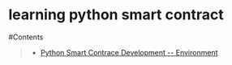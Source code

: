 # learning python smart contract


#Contents

> - [Python Smart Contrace Development -- Environment](https://github.com/uuosio/learning-python-smart-contract/blob/master/Python-Smart-Contract-Development--Environment.pdf)
